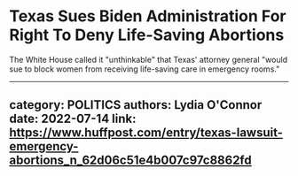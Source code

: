 # Texas Sues Biden Administration For Right To Deny Life-Saving Abortions

The White House called it "unthinkable" that Texas' attorney general "would sue to block women from receiving life-saving care in emergency rooms."

---
category: POLITICS
authors: Lydia O'Connor
date: 2022-07-14
link: https://www.huffpost.com/entry/texas-lawsuit-emergency-abortions_n_62d06c51e4b007c97c8862fd
---
